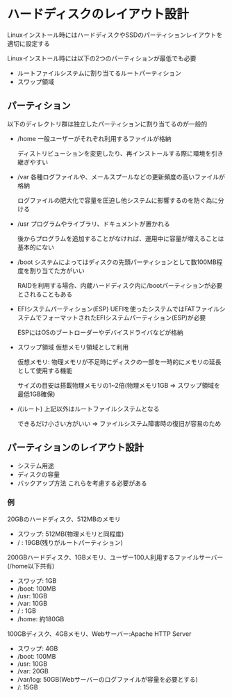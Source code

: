 # ハードディスクのレイアウト設計

Linuxインストール時にはハードディスクやSSDのパーティションレイアウトを適切に設定する

Linuxインストール時には以下の2つのパーティションが最低でも必要
- ルートファイルシステムに割り当てるルートパーティション
- スワップ領域

## パーティション

以下のディレクトリ群は独立したパーティションに割り当てるのが一般的

- /home
  一般ユーザーがそれぞれ利用するファイルが格納

  ディストリビューションを変更したり、再インストールする際に環境を引き継ぎやすい

- /var
  各種ログファイルや、メールスプールなどの更新頻度の高いファイルが格納

  ログファイルの肥大化で容量を圧迫し他システムに影響するのを防ぐ為に分ける

- /usr
  プログラムやライブラリ、ドキュメントが置かれる

  後からプログラムを追加することがなければ、運用中に容量が増えることは基本的にない

- /boot
  システムによってはディスクの先頭パーティションとして数100MB程度を割り当てた方がいい

  RAIDを利用する場合、内蔵ハードディスク内に/bootパーティションが必要とされることもある

- EFIシステムパーティション(ESP)
  UEFIを使ったシステムではFATファイルシステムでフォーマットされたEFIシステムパーティション(ESP)が必要

  ESPにはOSのブートローダーやデバイスドライバなどが格納

- スワップ領域
  仮想メモリ領域として利用

  仮想メモリ: 物理メモリが不足時にディスクの一部を一時的にメモリの延長として使用する機能

  サイズの目安は搭載物理メモリの1~2倍(物理メモリ1GB => スワップ領域を最低1GB確保)

- /(ルート)
  上記以外はルートファイルシステムとなる

  できるだけ小さい方がいい => ファイルシステム障害時の復旧が容易のため

## パーティションのレイアウト設計

- システム用途
- ディスクの容量
- バックアップ方法
これらを考慮する必要がある

### 例
20GBのハードディスク、512MBのメモリ
- スワップ: 512MB(物理メモリと同程度)
- / : 19GB(残りがルートパーティション)

200GBハードディスク、1GBメモリ、ユーザー100人利用するファイルサーバー(/home以下共有)
- スワップ: 1GB
- /boot: 100MB
- /usr: 10GB
- /var: 10GB
- / : 1GB
- /home: 約180GB

100GBディスク、4GBメモリ、Webサーバー:Apache HTTP Server
- スワップ: 4GB
- /boot: 100MB
- /usr: 10GB
- /var: 20GB
- /var/log: 50GB(Webサーバーのログファイルが容量を必要とする)
- /: 15GB

